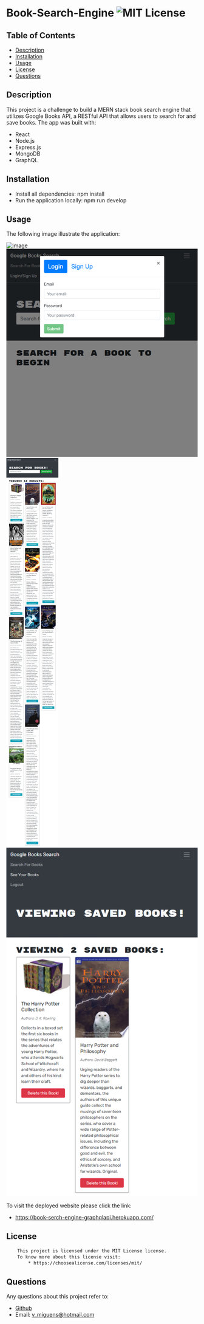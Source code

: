 # Book-Search-Engine ![MIT License](https://img.shields.io/badge/license-MIT-blue.svg)

## Table of Contents
* [Description](#description)
* [Installation](#installation)
* [Usage](#usage)
* [License](#license)
* [Questions](#questions)
  
## Description
This project is a challenge to build a MERN stack book search engine that utilizes Google Books API, a RESTful API that allows users to search for and save books.
The app was built with:

 * React
 * Node.js
 * Express.js
 * MongoDB
 * GraphQL

## Installation 
 
* Install all dependencies: npm install
* Run the application locally: npm run develop

## Usage 
 
 The following image illustrate the application: 
 
 ![image](https://user-images.githubusercontent.com/43990609/223410895-b3c3bb80-b841-4b3f-8b41-b922c1234bb6.png)
 ![image](https://github.com/VascoMiguens/Book-Search-Engine/blob/master/assets/login.png?raw=true)
 ![image](https://github.com/VascoMiguens/Book-Search-Engine/blob/master/assets/search.png?raw=true)
 ![image](https://github.com/VascoMiguens/Book-Search-Engine/blob/master/assets/saved.png?raw=true)
 
 To visit the deployed website please click the link:
  
  - https://book-serch-engine-graphqlapi.herokuapp.com/
 

## License 
        This project is licensed under the MIT License license.
        To know more about this license visit:
            * https://choosealicense.com/licenses/mit/

## Questions
Any questions about this project refer to:
  * [Github](https://github.com/VascoMiguens)
  * Email: v_miguens@hotmail.com
